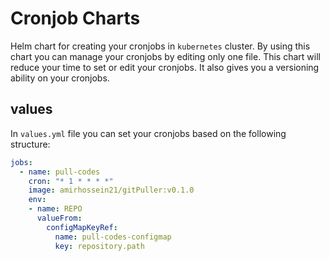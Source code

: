 # Cronjob Charts

Helm chart for creating your cronjobs in ```kubernetes``` cluster. By using this
chart you can manage your cronjobs by editing only one file. This chart will reduce
your time to set or edit your cronjobs. It also gives you a versioning ability on your
cronjobs.

## values

In ```values.yml``` file you can set your cronjobs based on the following structure:

```yaml
jobs:
  - name: pull-codes
    cron: "* 1 * * * *"
    image: amirhossein21/gitPuller:v0.1.0
    env:
    - name: REPO
      valueFrom:
        configMapKeyRef:
          name: pull-codes-configmap
          key: repository.path
```
